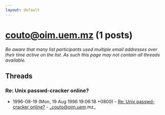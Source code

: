 ```yaml
---
layout: default
---
```


# couto@oim.uem.mz (1 posts)

_Be aware that many list participants used multiple email addresses over their time active on the list. As such this page may not contain all threads available._

## Threads

### Re: Unix passwd-cracker online?
+ 1996-08-19 (Mon, 19 Aug 1996 19:06:18 +0800) - [Re: Unix passwd-cracker online?](/archive/1996/08/147f1e4440f0df35401c65b70eb4e12743ece8123ad2f332920c635b7b0c8e70) - _couto@oim.uem.mz_

